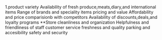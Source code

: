 1.product variety 
Availability of fresh produce,meats,diary,and international items
Range of brands and speciality items
pricing and value
Affordability and price comparisionb with competitors
Availability of discounts,deals,and loyalty programs
**Store cleanliness and organization
Helpfulness and friendliness of staff
customer service
freshness and quality
parking and accesibility
safety and security


